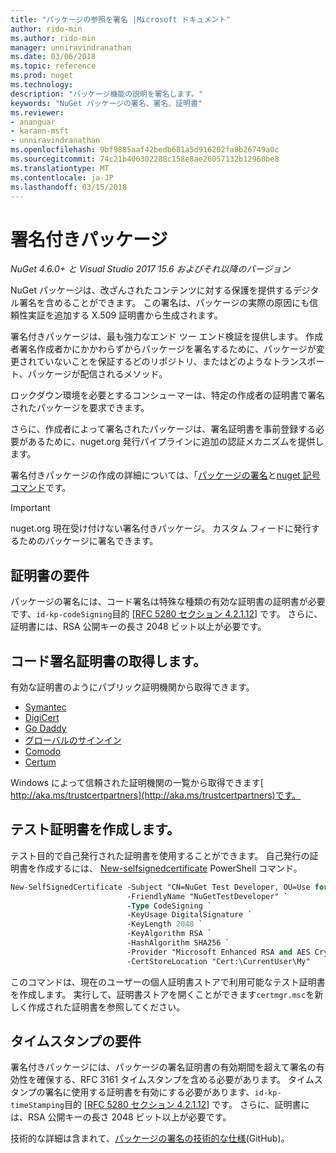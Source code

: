 ```yaml
---
title: "パッケージの参照を署名 |Microsoft ドキュメント"
author: rido-min
ms.author: rido-min
manager: unniravindranathan
ms.date: 03/06/2018
ms.topic: reference
ms.prod: nuget
ms.technology: 
description: "パッケージ機能の説明を署名します。"
keywords: "NuGet パッケージの署名、署名、証明書"
ms.reviewer:
- ananguar
- karann-msft
- unniravindranathan
ms.openlocfilehash: 9bf9885aaf42bedb681a5d916202fa8b26749a0c
ms.sourcegitcommit: 74c21b406302288c158e8ae26057132b12960be8
ms.translationtype: MT
ms.contentlocale: ja-JP
ms.lasthandoff: 03/15/2018
---
```

# <a name="signed-packages"></a>署名付きパッケージ

*NuGet 4.6.0+ と Visual Studio 2017 15.6 およびそれ以降のバージョン*

NuGet パッケージは、改ざんされたコンテンツに対する保護を提供するデジタル署名を含めることができます。 この署名は、パッケージの実際の原因にも信頼性実証を追加する X.509 証明書から生成されます。

署名付きパッケージは、最も強力なエンド ツー エンド検証を提供します。 作成者署名作成者かにかかわらずからパッケージを署名するために、パッケージが変更されていないことを保証するどのリポジトリ、またはどのようなトランスポート、パッケージが配信されるメソッド。

ロックダウン環境を必要とするコンシューマーは、特定の作成者の証明書で署名されたパッケージを要求できます。

さらに、作成者によって署名されたパッケージは、署名証明書を事前登録する必要があるために、nuget.org 発行パイプラインに追加の認証メカニズムを提供します。

署名付きパッケージの作成の詳細については、「[パッケージの署名](../create-packages/Sign-a-package.md)と[nuget 記号コマンド](../tools/cli-ref-sign.md)です。

> [!Important]
> nuget.org 現在受け付けない署名付きパッケージ。 カスタム フィードに発行するためのパッケージに署名できます。

## <a name="certificate-requirements"></a>証明書の要件

パッケージの署名には、コード署名は特殊な種類の有効な証明書の証明書が必要です、`id-kp-codeSigning`目的 [[RFC 5280 セクション 4.2.1.12](https://tools.ietf.org/html/rfc5280#section-4.2.1.12)] です。 さらに、証明書には、RSA 公開キーの長さ 2048 ビット以上が必要です。

## <a name="get-a-code-signing-certificate"></a>コード署名証明書の取得します。

有効な証明書のようにパブリック証明機関から取得できます。

- [Symantec](https://trustcenter.websecurity.symantec.com/process/trust/productOptions?productType=SoftwareValidationClass3)
- [DigiCert](https://www.digicert.com/code-signing/)
- [Go Daddy](https://www.godaddy.com/web-security/code-signing-certificate)
- [グローバルのサインイン](https://www.globalsign.com/en/code-signing-certificate/)
- [Comodo](https://www.comodo.com/e-commerce/code-signing/code-signing-certificate.php)
- [Certum](https://www.certum.eu/certum/cert,offer_en_open_source_cs.xml) 

Windows によって信頼された証明機関の一覧から取得できます[ http://aka.ms/trustcertpartners](http://aka.ms/trustcertpartners)です。

## <a name="create-a-test-certificate"></a>テスト証明書を作成します。

テスト目的で自己発行された証明書を使用することができます。 自己発行の証明書を作成するには、 [New-selfsignedcertificate](https://docs.microsoft.com/en-us/powershell/module/pkiclient/new-selfsignedcertificate) PowerShell コマンド。

```ps
New-SelfSignedCertificate -Subject "CN=NuGet Test Developer, OU=Use for testing purposes ONLY" `
                          -FriendlyName "NuGetTestDeveloper" `
                          -Type CodeSigning `
                          -KeyUsage DigitalSignature `
                          -KeyLength 2048 `
                          -KeyAlgorithm RSA `
                          -HashAlgorithm SHA256 `
                          -Provider "Microsoft Enhanced RSA and AES Cryptographic Provider" `
                          -CertStoreLocation "Cert:\CurrentUser\My" 
```

このコマンドは、現在のユーザーの個人証明書ストアで利用可能なテスト証明書を作成します。 実行して、証明書ストアを開くことができます`certmgr.msc`を新しく作成された証明書を参照してください。

## <a name="timestamp-requirements"></a>タイムスタンプの要件

署名付きパッケージには、パッケージの署名証明書の有効期間を超えて署名の有効性を確保する、RFC 3161 タイムスタンプを含める必要があります。 タイムスタンプの署名に使用する証明書を有効にする必要があります、`id-kp-timeStamping`目的 [[RFC 5280 セクション 4.2.1.12](https://tools.ietf.org/html/rfc5280#section-4.2.1.12)] です。 さらに、証明書には、RSA 公開キーの長さ 2048 ビット以上が必要です。

技術的な詳細は含まれて、[パッケージの署名の技術的な仕様](https://github.com/NuGet/Home/wiki/Package-Signatures-Technical-Details)(GitHub)。
